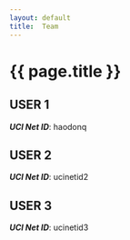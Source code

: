 ```yaml
---
layout: default
title:  Team
---
```


# {{ page.title }}


## USER 1
***UCI Net ID***: haodonq

## USER 2
***UCI Net ID***: ucinetid2

## USER 3
***UCI Net ID***: ucinetid3

